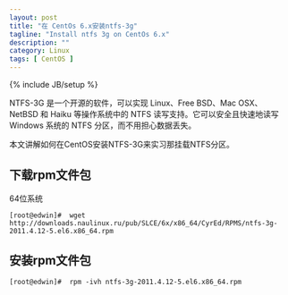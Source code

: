 ```yaml
---
layout: post
title: "在 CentOs 6.x安装ntfs-3g"
tagline: "Install ntfs 3g on CentOs 6.x"
description: ""
category: Linux
tags: [ CentOS ]
---
```

{% include JB/setup %}

NTFS-3G 是一个开源的软件，可以实现 Linux、Free BSD、Mac OSX、NetBSD 和 Haiku 等操作系统中的 NTFS 读写支持。它可以安全且快速地读写 Windows 系统的 NTFS 分区，而不用担心数据丢失。

本文讲解如何在CentOS安装NTFS-3G来实习那挂载NTFS分区。

## 下载rpm文件包

64位系统
 
	[root@edwin]#  wget http://downloads.naulinux.ru/pub/SLCE/6x/x86_64/CyrEd/RPMS/ntfs-3g-2011.4.12-5.el6.x86_64.rpm
 
## 安装rpm文件包

 
	[root@edwin]#  rpm -ivh ntfs-3g-2011.4.12-5.el6.x86_64.rpm
